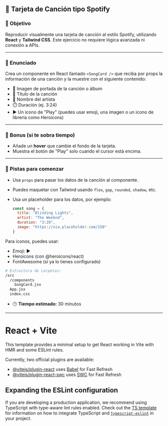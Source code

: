 ## 🧪 Tarjeta de Canción tipo Spotify

### 🎯 Objetivo
Reproducir visualmente una tarjeta de canción al estilo Spotify, utilizando **React** y **Tailwind CSS**. Este ejercicio no requiere lógica avanzada ni conexión a APIs.

---

### 📝 Enunciado

Crea un componente en React llamado `<SongCard />` que reciba por props la información de una canción y la muestre con el siguiente contenido:

- 📀 Imagen de portada de la canción o álbum
- 🎵 Título de la canción
- 👤 Nombre del artista
- ⏱️ Duración (ej. 3:24)
- ▶️ Un icono de "Play" (puedes usar emoji, una imagen o un icono de librería como Heroicons)

---

### 🎁 Bonus (si te sobra tiempo)

- Añade un **hover** que cambie el fondo de la tarjeta.
- Muestra el botón de "Play" solo cuando el cursor está encima.

---

### 🧠 Pistas para comenzar

- Usa `props` para pasar los datos de la canción al componente.
- Puedes maquetar con Tailwind usando `flex`, `gap`, `rounded`, `shadow`, etc.
- Usa un placeholder para los datos, por ejemplo:

  ```js
  const song = {
    title: "Blinding Lights",
    artist: "The Weeknd",
    duration: "3:20",
    image: "https://via.placeholder.com/150"
  }
  ```

Para iconos, puedes usar:

- Emoji: ▶️
- Heroicons (con @heroicons/react)
- FontAwesome (si ya lo tienes configurado)

```bash
# Estructura de carpetas:
/src
  /components
    SongCard.jsx
  App.jsx
  index.css
```

- 🕒 **Tiempo estimado:** 30 minutos

---

# React + Vite

This template provides a minimal setup to get React working in Vite with HMR and some ESLint rules.

Currently, two official plugins are available:

- [@vitejs/plugin-react](https://github.com/vitejs/vite-plugin-react/blob/main/packages/plugin-react) uses [Babel](https://babeljs.io/) for Fast Refresh
- [@vitejs/plugin-react-swc](https://github.com/vitejs/vite-plugin-react/blob/main/packages/plugin-react-swc) uses [SWC](https://swc.rs/) for Fast Refresh

## Expanding the ESLint configuration

If you are developing a production application, we recommend using TypeScript with type-aware lint rules enabled. Check out the [TS template](https://github.com/vitejs/vite/tree/main/packages/create-vite/template-react-ts) for information on how to integrate TypeScript and [`typescript-eslint`](https://typescript-eslint.io) in your project.


